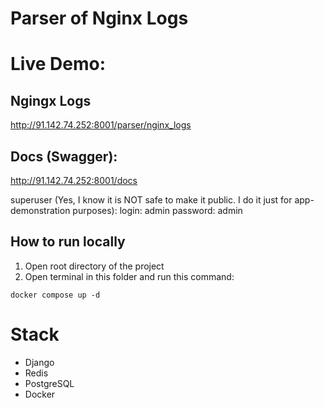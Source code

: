 # Parser of Nginx Logs

# Live Demo:
## Ngingx Logs
http://91.142.74.252:8001/parser/nginx_logs

## Docs (Swagger):
http://91.142.74.252:8001/docs

superuser (Yes, I know it is NOT safe to make it public. I do it just for app-demonstration purposes):
login: admin
password: admin

## How to run locally
1) Open root directory of the project
2) Open terminal in this folder and run this command:
```angular2html
docker compose up -d
```

# Stack
- Django
- Redis
- PostgreSQL
- Docker